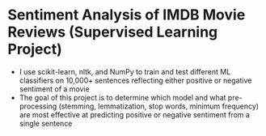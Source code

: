 # Sentiment Analysis of IMDB Movie Reviews (Supervised Learning Project)

- I use scikit-learn, nltk, and NumPy to train and test different ML classifiers on 10,000+ sentences reflecting either positive or negative sentiment of a movie
- The goal of this project is to determine which model and what pre-processing (stemming, lemmatization, stop words, minimum frequency) are most effective at predicting positive or negative sentiment from a single sentence